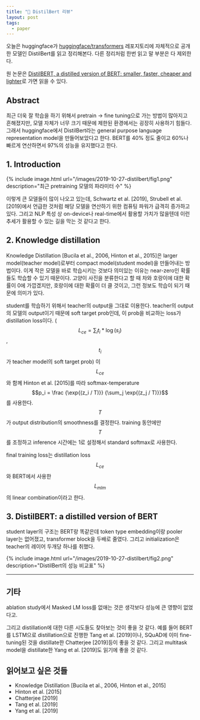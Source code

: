 ```yaml
---
title: "📃 DistilBert 리뷰"
layout: post
tags:
  - paper
---
```


오늘은 huggingface가 [huggingface/transformers](https://github.com/huggingface/transformers) 레포지토리에 자체적으로 공개한 모델인 DistilBert를 읽고 정리해본다. 다른 정리처럼 한번 읽고 말 부분은 다 제외한다.

원 논문은 [DistilBERT, a distilled version of BERT: smaller, faster, cheaper and lighter](https://arxiv.org/abs/1910.01108)로 가면 읽을 수 있다.

## Abstract

최근 더욱 잘 학습을 하기 위해서 pretrain -> fine tuning으로 가는 방법이 많아지고 흔해졌지만, 모델 자체가 너무 크기 때문에 제한된 환경에서는 굉장히 사용하기 힘들다. 그래서 huggingface에서 DistilBert라는 general purpose language representation model을 만들어보았다고 한다. BERT를 40% 정도 줄이고 60%나 빠르게 연산하면서 97%의 성능을 유지했다고 한다.

## 1. Introduction

{% include image.html url="/images/2019-10-27-distilbert/fig1.png" description="최근 pretraining 모델의 파라미터 수" %}

이렇게 큰 모델들이 많이 나오고 있는데, Schwartz et al. [2019], Strubell et al. [2019]에서 언급한 것처럼 해당 모델을 연산하기 위한 컴퓨팅 파워가 급격히 증가하고 있다. 그리고 NLP 특성 상 on-device나 real-time에서 활용할 가치가 많을텐데 이런 추세가 활용할 수 있는 길을 막는 것 같다고 한다.

## 2. Knowledge distillation

Knowledge Distillation [Bucila et al., 2006, Hinton et al., 2015]은 larger model(teacher model)로부터 compact model(student model)을 만들어내는 방법이다. 이게 작은 모델을 바로 학습시키는 것보다 의미있는 이유는 near-zero인 확률들도 학습할 수 있기 때문이다. 고양이 사진을 분류한다고 할 때 차와 호랑이에 대한 확률이 0에 가깝겠지만, 호랑이에 대한 확률이 더 클 것이고, 그런 정보도 학습이 되기 때문에 의미가 있다.

student를 학습하기 위해서 teacher의 output을 그대로 이용한다. teacher의 output의 모델의 output이기 때문에 soft target prob인데, 이 prob을 비교하는 loss가 distillation loss이다. ($$L_{ce} = \sum_i t_i * \log(s_i) $$, $$t_i$$가 teacher model의 soft target prob) 이 $$L_{ce}$$와 함께 Hinton et al. [2015]를 따라 softmax-temperature $$p_i = \frac {\exp{(z_i / T)}} {\sum_j \exp{(z_j / T)}}$$ 를 사용한다. $$T$$가 output distribution의 smoothness를 결정한다. training 동안에만 $$T$$를 조정하고 inference 시간에는 1로 설정해서 standard softmax로 사용한다.

final training loss는 distillation loss $$L_{ce}$$와 BERT에서 사용한 $$L_{mlm}$$의 linear combination이라고 한다.

## 3. DistilBERT: a distilled version of BERT

student layer의 구조는 BERT랑 똑같은데 token type embedding이랑 pooler layer는 없어졌고, transformer block을 두배로 줄였다. 그리고 initialization은 teacher의 레이어 두개당 하나를 취했다.

{% include image.html url="/images/2019-10-27-distilbert/fig2.png" description="DistilBert의 성능 비교표" %}

---

## 기타

ablation study에서 Masked LM loss를 없애는 것은 생각보다 성능에 큰 영향이 없었다고.

그리고 distillation에 대한 다른 시도들도 찾아보는 것이 좋을 것 같다. 예를 들어 BERT를 LSTM으로 distillation으로 진행한 Tang et al. [2019]이나, SQuAD에 이미 fine-tuning된 것을 distillate한 Chatterjee [2019]등이 좋을 것 같다. 그리고 multitask model을 distillate한  Yang et al. [2019]도 읽기에 좋을 것 같다.

## 읽어보고 싶은 것들

* Knowledge Distillation [Bucila et al., 2006, Hinton et al., 2015]
* Hinton et al. [2015]
* Chatterjee [2019]
* Tang et al. [2019]
* Yang et al. [2019]
